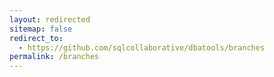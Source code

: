 ```yaml
---
layout: redirected
sitemap: false
redirect_to:
  - https://github.com/sqlcollaborative/dbatools/branches
permalink: /branches
---
```

